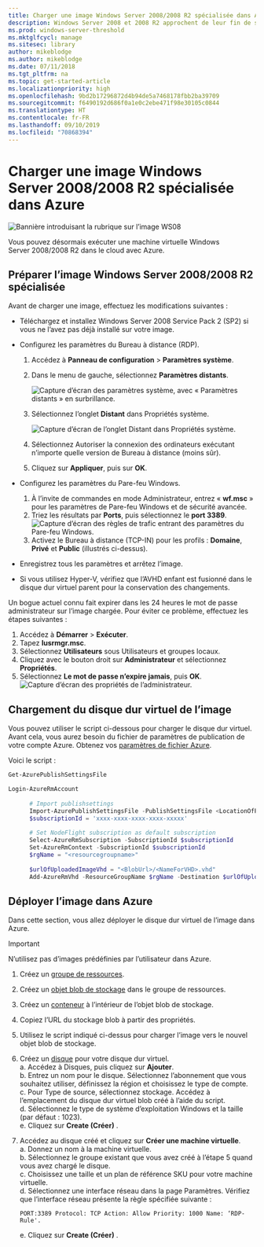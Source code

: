```yaml
---
title: Charger une image Windows Server 2008/2008 R2 spécialisée dans Azure
description: Windows Server 2008 et 2008 R2 approchent de leur fin de service. Découvrez comment basculer vers Azure en hébergeant Windows Server dans le cloud.
ms.prod: windows-server-threshold
ms.mktglfcycl: manage
ms.sitesec: library
author: mikeblodge
ms.author: mikeblodge
ms.date: 07/11/2018
ms.tgt_pltfrm: na
ms.topic: get-started-article
ms.localizationpriority: high
ms.openlocfilehash: 9bd2b17296872d4b94de5a7468178fbb2ba39709
ms.sourcegitcommit: f6490192d686f0a1e0c2ebe471f98e30105c0844
ms.translationtype: HT
ms.contentlocale: fr-FR
ms.lasthandoff: 09/10/2019
ms.locfileid: "70868394"
---
```

# <a name="upload-a-windows-server-20082008-r2-specialized-image-to-azure"></a>Charger une image Windows Server 2008/2008 R2 spécialisée dans Azure 

![Bannière introduisant la rubrique sur l’image WS08](media/WS08-image-banner-large.png)

Vous pouvez désormais exécuter une machine virtuelle Windows Server 2008/2008 R2 dans le cloud avec Azure. 

## <a name="prep-the-windows-server-20082008-r2-specialized-image"></a>Préparer l’image Windows Server 2008/2008 R2 spécialisée
Avant de charger une image, effectuez les modifications suivantes :

- Téléchargez et installez Windows Server 2008 Service Pack 2 (SP2) si vous ne l’avez pas déjà installé sur votre image.

- Configurez les paramètres du Bureau à distance (RDP).
  1. Accédez à **Panneau de configuration** > **Paramètres système**.   
  2. Dans le menu de gauche, sélectionnez **Paramètres distants**.

     ![Capture d’écran des paramètres système, avec « Paramètres distants » en surbrillance.](media/1a_remote_settings.png)

  3. Sélectionnez l’onglet **Distant** dans Propriétés système.   

     ![Capture d’écran de l’onglet Distant dans Propriétés système.](media/2c_sysprops.png)

  4. Sélectionnez Autoriser la connexion des ordinateurs exécutant n’importe quelle version de Bureau à distance (moins sûr).   
  5. Cliquez sur **Appliquer**, puis sur **OK**.
- Configurez les paramètres du Pare-feu Windows.   
   1. À l’invite de commandes en mode Administrateur, entrez « **wf.msc** » pour les paramètres de Pare-feu Windows et de sécurité avancée.   
   2. Triez les résultats par **Ports**, puis sélectionnez le **port 3389**.   
     ![Capture d’écran des règles de trafic entrant des paramètres du Pare-feu Windows.](media/3b_inboundrules.png)   
   3. Activez le Bureau à distance (TCP-IN) pour les profils : **Domaine**, **Privé** et **Public** (illustrés ci-dessus).

- Enregistrez tous les paramètres et arrêtez l’image.   
- Si vous utilisez Hyper-V, vérifiez que l’AVHD enfant est fusionné dans le disque dur virtuel parent pour la conservation des changements.

Un bogue actuel connu fait expirer dans les 24 heures le mot de passe administrateur sur l’image chargée. Pour éviter ce problème, effectuez les étapes suivantes : 

1. Accédez à **Démarrer** > **Exécuter**.
2. Tapez **lusrmgr.msc**.
3. Sélectionnez **Utilisateurs** sous Utilisateurs et groupes locaux.
4. Cliquez avec le bouton droit sur **Administrateur** et sélectionnez **Propriétés**.
5. Sélectionnez **Le mot de passe n’expire jamais**, puis **OK**.
![Capture d’écran des propriétés de l’administrateur.](media/6_adminprops.png)

## <a name="uploading-the-image-vhd"></a>Chargement du disque dur virtuel de l’image
Vous pouvez utiliser le script ci-dessous pour charger le disque dur virtuel. Avant cela, vous aurez besoin du fichier de paramètres de publication de votre compte Azure. Obtenez vos [paramètres de fichier Azure](https://azure.microsoft.com/downloads/).

Voici le script :

```powershell
Get-AzurePublishSettingsFile 

Login-AzureRmAccount
 
      # Import publishsettings
      Import-AzurePublishSettingsFile -PublishSettingsFile <LocationOfPublishingFile>
      $subscriptionId = 'xxxx-xxxx-xxxx-xxxx-xxxxx'
 
      # Set NodeFlight subscription as default subscription
      Select-AzureRmSubscription -SubscriptionId $subscriptionId
      Set-AzureRmContext -SubscriptionId $subscriptionId
      $rgName = "<resourcegroupname>"
    
      $urlOfUploadedImageVhd = "<BlobUrl>/<NameForVHD>.vhd"
      Add-AzureRmVhd -ResourceGroupName $rgName -Destination $urlOfUploadedImageVhd -LocalFilePath "<FilePath>"  
```
## <a name="deploy-the-image-in-azure"></a>Déployer l’image dans Azure
Dans cette section, vous allez déployer le disque dur virtuel de l’image dans Azure. 

> [!IMPORTANT]
> N’utilisez pas d’images prédéfinies par l’utilisateur dans Azure.

1.  Créez un [groupe de ressources](https://docs.microsoft.com/rest/api/resources/resourcegroups/createorupdate). 
2.  Créez un [objet blob de stockage](https://docs.microsoft.com/rest/api/storageservices/put-blob) dans le groupe de ressources.
3.  Créez un [conteneur](https://docs.microsoft.com/rest/api/storageservices/create-container) à l’intérieur de l’objet blob de stockage.
4.  Copiez l’URL du stockage blob à partir des propriétés.
5.  Utilisez le script indiqué ci-dessus pour charger l’image vers le nouvel objet blob de stockage.
6.  Créez un [disque](https://docs.microsoft.com/azure/virtual-machines/windows/prepare-for-upload-vhd-image) pour votre disque dur virtuel.   
     a. Accédez à Disques, puis cliquez sur **Ajouter**.  
     b. Entrez un nom pour le disque. Sélectionnez l’abonnement que vous souhaitez utiliser, définissez la région et choisissez le type de compte.   
     c. Pour Type de source, sélectionnez stockage. Accédez à l’emplacement du disque dur virtuel blob créé à l’aide du script.  
     d. Sélectionnez le type de système d’exploitation Windows et la taille (par défaut : 1023).   
     e. Cliquez sur **Create (Créer)** .   

7.  Accédez au disque créé et cliquez sur **Créer une machine virtuelle**.   
     a. Donnez un nom à la machine virtuelle.   
     b. Sélectionnez le groupe existant que vous avez créé à l’étape 5 quand vous avez chargé le disque.   
     c. Choisissez une taille et un plan de référence SKU pour votre machine virtuelle.   
     d. Sélectionnez une interface réseau dans la page Paramètres. Vérifiez que l’interface réseau présente la règle spécifiée suivante :
 
        PORT:3389 Protocol: TCP Action: Allow Priority: 1000 Name: ‘RDP-Rule'.   
     e. Cliquez sur **Create (Créer)** .





